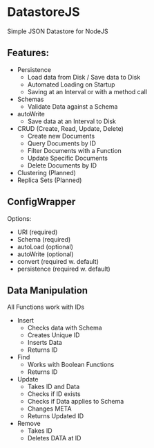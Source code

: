 # DatastoreJS
Simple JSON Datastore for NodeJS

## Features:
- Persistence
    - Load data from Disk / Save data to Disk
    - Automated Loading on Startup
    - Saving at an Interval or with a method call
- Schemas
    - Validate Data against a Schema
- autoWrite
    - Save data at an Interval to Disk
- CRUD (Create, Read, Update, Delete)
    - Create new Documents
    - Query Documents by ID
    - Filter Documents with a Function
    - Update Specific Documents
    - Delete Documents by ID
- Clustering (Planned)
- Replica Sets (Planned)

## ConfigWrapper

Options:
- URI           (required)
- Schema        (required)
- autoLoad      (optional)
- autoWrite     (optional)
- convert       (required w. default)
- persistence   (required w. default)

## Data Manipulation
All Functions work with IDs
- Insert
    - Checks data with Schema
    - Creates Unique ID
    - Inserts Data
    - Returns ID
- Find
    - Works with Boolean Functions
    - Returns ID
- Update
    - Takes ID and Data
    - Checks if ID exists
    - Checks if Data applies to Schema
    - Changes META
    - Returns Updated ID
- Remove
    - Takes ID
    - Deletes DATA at ID
    